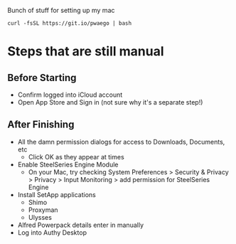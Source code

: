 Bunch of stuff for setting up my mac

```
curl -fsSL https://git.io/pwaego | bash
```

# Steps that are still manual

## Before Starting

* Confirm logged into iCloud account
* Open App Store and Sign in (not sure why it's a separate step!)

## After Finishing
* All the damn permission dialogs for access to Downloads, Documents, etc
  * Click OK as they appear at times
* Enable SteelSeries Engine Module
  * On your Mac, try checking System Preferences > Security & Privacy > Privacy > Input Monitoring > add permission for SteelSeries Engine
* Install SetApp applications
  * Shimo
  * Proxyman
  * Ulysses
* Alfred Powerpack details enter in manually
* Log into Authy Desktop
